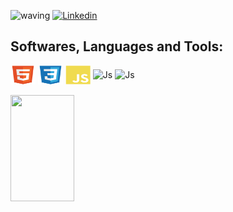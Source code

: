 ![waving](https://capsule-render.vercel.app/api?type=waving&height=200&text=monalice%20&fontAlignY=40&color=gradient)
[![Linkedin](https://img.shields.io/badge/-LinkedIn-060606?style=flat&labelColor=0D0D0D&logo=Linkedin&Color=white)](https://www.linkedin.com/in/alice-amorim-3a7760169/)

<!DOCTYPE html>
<html lang="pt-br">
<head>
    <meta name="Autor" content="Alice" />
</head>

<body>
               
## Softwares, Languages and Tools:
<div style="display: inline_block">
<img align="center" alt="HTML" height="30" width="40" src="https://raw.githubusercontent.com/devicons/devicon/master/icons/html5/html5-original.svg">
<img align="center" alt="CSS" height="30" width="40" src="https://raw.githubusercontent.com/devicons/devicon/master/icons/css3/css3-original.svg">
<img align="center" alt="Js" height="30" width="40" src="https://raw.githubusercontent.com/devicons/devicon/master/icons/javascript/javascript-plain.svg">
<img align="center" alt="Js" height="30" width="40" src="https://cdn.jsdelivr.net/gh/devicons/devicon/icons/python/python-original.svg" />
<img align="center" alt="Js" height="30" width="40" src="https://cdn.jsdelivr.net/gh/devicons/devicon/icons/java/java-original.svg" />
<br/> </div><br>
                   <a href="https://github.com/monalice">
                <img align="center" height="170px" width= "45%" src="https://github-readme-stats.vercel.app/api/top-langs/?username=monalice&layout=compact&hide=php&theme=highcontrast"/>
            </main>
     </body>
</html>

